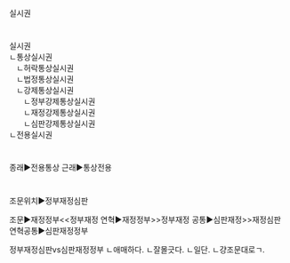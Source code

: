 실시권

#
실시권  
ㄴ통상실시권  
ㅤㄴ허락통상실시권  
ㅤㄴ법정통상실시권  
ㅤㄴ강제통상실시권  
ㅤㅤㄴ정부강제통상실시권  
ㅤㅤㄴ재정강제통상실시권  
ㅤㅤㄴ심판강제통상실시권  
ㄴ전용실시권  


#
종래▶전용통상
근래▶통상전용

#
조문위치▶정부재정심판

조문▶재정정부<<정부재정
연혁▶재정정부>>정부재정
공통▶심판재정>>재정심판
연혁공통▶심판재정정부

정부재정심판vs심판재정정부
ㄴ애매하다.
ㄴ잘몰긋다.
ㄴ일단.
ㄴ걍조문대로ㄱ.
